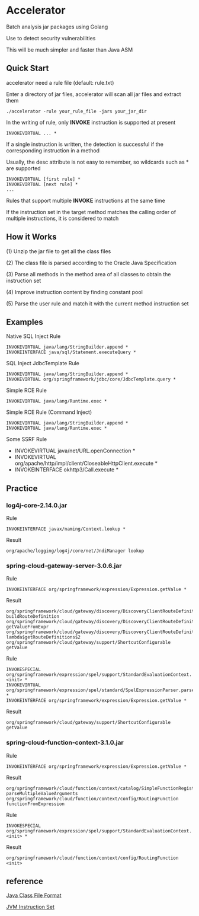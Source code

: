 # Accelerator

Batch analysis jar packages using Golang

Use to detect security vulnerabilities

This will be much simpler and faster than Java ASM

## Quick Start

accelerator need a rule file (default: rule.txt)

Enter a directory of jar files, accelerator will scan all jar files and extract them

```shell
./accelerator -rule your_rule_file -jars your_jar_dir
```

In the writing of rule, only **INVOKE** instruction is supported at present

```text
INVOKEVIRTUAL ... *
```

If a single instruction is written, the detection is successful if the corresponding instruction in a method

Usually, the desc attribute is not easy to remember, so wildcards such as * are supported

```text
INVOKEVIRTUAL [first rule] *
INVOKEVIRTUAL [next rule] *
...
```

Rules that support multiple **INVOKE** instructions at the same time

If the instruction set in the target method matches the calling order of multiple instructions, it is considered to match

## How it Works

(1) Unzip the jar file to get all the class files

(2) The class file is parsed according to the Oracle Java Specification

(3) Parse all methods in the method area of all classes to obtain the instruction set

(4) Improve instruction content by finding constant pool

(5) Parse the user rule and match it with the current method instruction set

## Examples

Native SQL Inject Rule
```text
INVOKEVIRTUAL java/lang/StringBuilder.append *
INVOKEINTERFACE java/sql/Statement.executeQuery *
```

SQL Inject JdbcTemplate Rule
```text
INVOKEVIRTUAL java/lang/StringBuilder.append *
INVOKEVIRTUAL org/springframework/jdbc/core/JdbcTemplate.query *
```

Simple RCE Rule
```text
INVOKEVIRTUAL java/lang/Runtime.exec *
```

Simple RCE Rule (Command Inject)
```text
INVOKEVIRTUAL java/lang/StringBuilder.append *
INVOKEVIRTUAL java/lang/Runtime.exec *
```

Some SSRF Rule
- INVOKEVIRTUAL java/net/URL.openConnection *
- INVOKEVIRTUAL org/apache/http/impl/client/CloseableHttpClient.execute *
- INVOKEINTERFACE okhttp3/Call.execute *

## Practice

### log4j-core-2.14.0.jar

Rule
```text
INVOKEINTERFACE javax/naming/Context.lookup *
```

Result
```text
org/apache/logging/log4j/core/net/JndiManager lookup
```

### spring-cloud-gateway-server-3.0.6.jar

Rule
```text
INVOKEINTERFACE org/springframework/expression/Expression.getValue *
```

Result
```text
org/springframework/cloud/gateway/discovery/DiscoveryClientRouteDefinitionLocator buildRouteDefinition
org/springframework/cloud/gateway/discovery/DiscoveryClientRouteDefinitionLocator getValueFromExpr
org/springframework/cloud/gateway/discovery/DiscoveryClientRouteDefinitionLocator lambda$getRouteDefinitions$2
org/springframework/cloud/gateway/support/ShortcutConfigurable getValue
```

Rule
```text
INVOKESPECIAL org/springframework/expression/spel/support/StandardEvaluationContext.<init> *
INVOKEVIRTUAL org/springframework/expression/spel/standard/SpelExpressionParser.parseExpression *
INVOKEINTERFACE org/springframework/expression/Expression.getValue *
```

Result
```text
org/springframework/cloud/gateway/support/ShortcutConfigurable getValue
```

### spring-cloud-function-context-3.1.0.jar

Rule
```text
INVOKEINTERFACE org/springframework/expression/Expression.getValue *
```

Result
```text
org/springframework/cloud/function/context/catalog/SimpleFunctionRegistry$FunctionInvocationWrapper parseMultipleValueArguments
org/springframework/cloud/function/context/config/RoutingFunction functionFromExpression
```

Rule
```text
INVOKESPECIAL org/springframework/expression/spel/support/StandardEvaluationContext.<init> *
```

Result
```text
org/springframework/cloud/function/context/config/RoutingFunction <init>
```

## reference

[Java Class File Format](https://docs.oracle.com/javase/specs/jvms/se8/html/jvms-4.html)

[JVM Instruction Set](https://docs.oracle.com/javase/specs/jvms/se8/html/jvms-6.html)